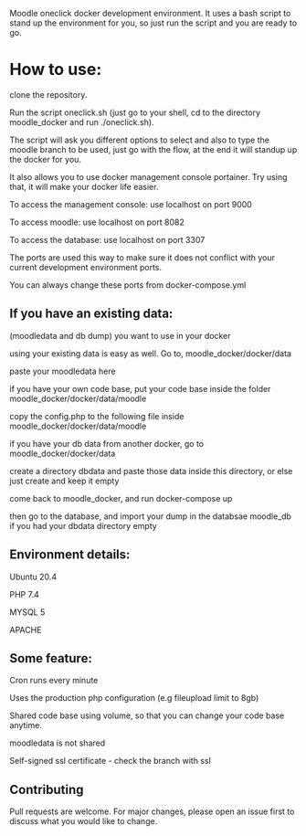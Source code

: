 Moodle oneclick docker development environment. It uses a bash script to stand up the environment for you, so just run the script and you are ready to go.

# How to use:
clone the repository.

Run the script oneclick.sh (just go to your shell, cd to the directory moodle_docker and run ./oneclick.sh).

The script will ask you different options to select and also to type the moodle branch to be used, just go with the flow, at the end it will standup up the docker for you.

It also allows you to use docker management console portainer. Try using that, it will make your docker life easier.

To access the management console: use localhost on port 9000

To access moodle: use localhost on port 8082

To access the database: use localhost on port 3307

The ports are used this way to make sure it does not conflict with your current development environment ports. 

You can always change these ports from docker-compose.yml

## If you have an existing data:
(moodledata and db dump) you want to use in your docker

using your existing data is easy as well. Go to, moodle_docker/docker/data

paste your moodledata here

if you have your own code base, put your code base inside the folder moodle_docker/docker/data/moodle

copy the config.php to the following file inside moodle_docker/docker/data/moodle

if you have your db data from another docker, go to moodle_docker/docker/data

create a directory dbdata and paste those data inside this directory, or else just create and keep it empty

come back to moodle_docker, and run docker-compose up

then go to the database, and import your dump in the databsae moodle_db if you had your dbdata directory empty

## Environment details:
Ubuntu 20.4

PHP 7.4

MYSQL 5

APACHE

## Some feature:
Cron runs every minute

Uses the production php configuration (e.g fileupload limit to 8gb)

Shared code base using volume, so that you can change your code base anytime.

moodledata is not shared

Self-signed ssl certificate - check the branch with ssl

## Contributing
Pull requests are welcome. For major changes, please open an issue first to discuss what you would like to change.
